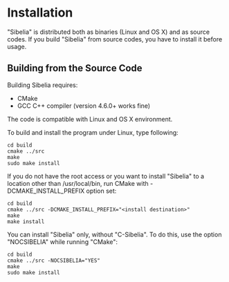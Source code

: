 Installation
============

"Sibelia" is distributed both as binaries (Linux and OS X) and as source codes.
If you build "Sibelia" from source codes, you have to install it before usage.

Building from the Source Code
-----------------------------

Building Sibelia requires:
* CMake
* GCC C++ compiler (version 4.6.0+ works fine)

The code is compatible with Linux and OS X environment.

To build and install the program under Linux, type following:

	cd build
	cmake ../src
	make
	sudo make install

If you do not have the root access or you want to install "Sibelia" to a
location other than /usr/local/bin, run CMake with -DCMAKE_INSTALL_PREFIX
option set:

	cd build
	cmake ../src -DCMAKE_INSTALL_PREFIX="<install destination>"
	make
	make install

You can install "Sibelia" only, without "C-Sibelia". To do this, use the option
"NOCSIBELIA" while running "CMake":

	cd build
	cmake ../src -NOCSIBELIA="YES"
	make
	sudo make install
